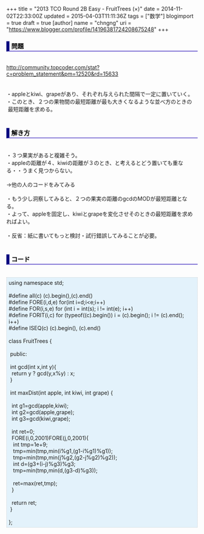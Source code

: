 +++
title = "2013 TCO Round 2B Easy - FruitTrees (×)"
date = 2014-11-02T22:33:00Z
updated = 2015-04-03T11:11:36Z
tags = ["数学"]
blogimport = true
draft = true
[author]
	name = "chngng"
	uri = "https://www.blogger.com/profile/14196381724208675248"
+++

<div dir="ltr" style="text-align: left;" trbidi="on"><h3 style="border-bottom: 2px solid slateblue; border-left: 8px solid navy; color: black; padding: 0px 0px 1px 5px;">問題 </h3><br /><a href="http://community.topcoder.com/stat?c=problem_statement&amp;pm=12520&amp;rd=15633" target="_blank">http://community.topcoder.com/stat?c=problem_statement&amp;pm=12520&amp;rd=15633</a><br /><br /><br />・appleとkiwi、grapeがあり、それぞれ与えられた間隔で一定に置いていく。<br />・このとき、２つの果物間の最短距離が最も大きくなるような並べ方のときの<br />&nbsp;最短距離を求める。<br /><br /><h3 style="border-bottom: 2px solid slateblue; border-left: 8px solid navy; color: black; padding: 0px 0px 1px 5px;">解き方 </h3><br />・３つ果実があると複雑そう。<br />・appleの距離が４、kiwiの距離が３のとき、と考えるとどう置いても重なる・・うまく見つからない。<br /><br />→他の人のコードをみてみる<br /><br />・もう少し洞察してみると、２つの果実の距離のgcdのMODが最短距離となる。<br />・よって、appleを固定し、kiwiとgrapeを変化させそのときの最短距離を求めればよい。<br /><br />・反省：紙に書いてもっと検討・試行錯誤してみることが必要。<br /><br /><h3 style="border-bottom: 2px solid slateblue; border-left: 8px solid navy; color: black; padding: 0px 0px 1px 5px;">コード </h3><br /><div style="background-color: #e3f2fb; border: 1px dotted #CCCCCC; padding: 5px;">using namespace std;<br /><br />#define all(c) (c).begin(),(c).end()<br />#define FORE(i,d,e) for(int i=d;i&lt;e;i++)<br />#define FOR(i,s,e) for (int i = int(s); i != int(e); i++)<br />#define FORIT(i,c) for (typeof((c).begin()) i = (c).begin(); i != (c).end(); i++)<br />#define ISEQ(c) (c).begin(), (c).end()<br /><br />class FruitTrees {<br /><br /><span class="Apple-tab-span" style="white-space: pre;"> </span>public:<br /><br /><span class="Apple-tab-span" style="white-space: pre;"> </span>int gcd(int x,int y){<br /><span class="Apple-tab-span" style="white-space: pre;">  </span>return y ? gcd(y,x%y) : x;<br /><span class="Apple-tab-span" style="white-space: pre;"> </span>}<br /><br /><span class="Apple-tab-span" style="white-space: pre;"> </span>int maxDist(int apple, int kiwi, int grape) {<br /><br /><span class="Apple-tab-span" style="white-space: pre;">  </span>int g1=gcd(apple,kiwi);<br /><span class="Apple-tab-span" style="white-space: pre;">  </span>int g2=gcd(apple,grape);<br /><span class="Apple-tab-span" style="white-space: pre;">  </span>int g3=gcd(kiwi,grape);<br /><br /><span class="Apple-tab-span" style="white-space: pre;">  </span>int ret=0;<br /><span class="Apple-tab-span" style="white-space: pre;">  </span>FORE(i,0,2001)FORE(j,0,2001){<br /><span class="Apple-tab-span" style="white-space: pre;">   </span>int tmp=1e+9;<br /><span class="Apple-tab-span" style="white-space: pre;">   </span>tmp=min(tmp,min(i%g1,(g1-i%g1)%g1));<br /><span class="Apple-tab-span" style="white-space: pre;">   </span>tmp=min(tmp,min(j%g2,(g2-j%g2)%g2));<br /><span class="Apple-tab-span" style="white-space: pre;">   </span>int d=(g3+(i-j)%g3)%g3;<br /><span class="Apple-tab-span" style="white-space: pre;">   </span>tmp=min(tmp,min(d,(g3-d)%g3));<br /><br /><span class="Apple-tab-span" style="white-space: pre;">   </span>ret=max(ret,tmp);<br /><span class="Apple-tab-span" style="white-space: pre;">  </span>}<br /><br /><span class="Apple-tab-span" style="white-space: pre;">  </span>return ret;<br /><span class="Apple-tab-span" style="white-space: pre;"> </span>}<br /><br />};</div></div>
